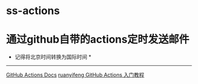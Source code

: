 # ss-actions
# 通过github自带的actions定时发送邮件

* 记得将北京时间转换为国际时间 *
---
[GitHub Actions Docs](https://docs.github.com/cn/actions/reference/events-that-trigger-workflows)
[ruanyifeng GitHub Actions 入门教程](https://www.ruanyifeng.com/blog/2019/09/getting-started-with-github-actions.html)
